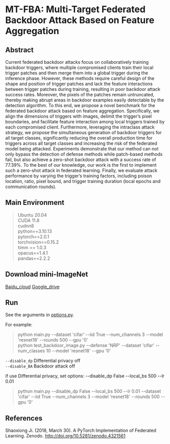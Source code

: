 # MT-FBA: Multi-Target Federated Backdoor Attack Based on Feature Aggregation

## Abstract   
Current federated backdoor attacks focus on collaboratively training backdoor triggers, where multiple compromised clients train their local trigger patches and then merge them into a global trigger during the inference phase. However, these methods require careful design of the shape and position of trigger patches and lack the feature interactions between trigger patches during training, resulting in poor backdoor attack success rates. Moreover, the pixels of the patches remain untruncated, thereby making abrupt areas in backdoor examples easily detectable by the detection algorithm. To this end, we propose a novel benchmark for the federated backdoor attack based on feature aggregation. Specifically, we align the dimensions of triggers with images, delimit the trigger’s pixel boundaries, and facilitate feature interaction among local triggers trained by each compromised client. Furthermore, leveraging the intraclass attack strategy, we propose the simultaneous generation of backdoor triggers for all target classes, significantly reducing
the overall production time for triggers across all target classes and increasing the risk of the federated model being attacked. Experiments demonstrate that our method can not only bypass the detection of defense methods while patch-based methods fail, but also achieve a zero-shot backdoor attack with a success rate of 77.39%. To the best of our knowledge, our work is the first to implement such a zero-shot attack in federated learning. Finally, we evaluate attack performance by varying the trigger’s training factors, including poison location, ratio, pixel bound, and trigger training duration (local epochs and communication rounds).   

## Main Environment  
> Ubuntu 20.04  
> CUDA 11.8  
> cudnn8  
> python==3.10.13  
> pytorch==2.0.1  
> torchvision==0.15.2  
> timm == 1.0.3   
> opacus==1.4.1  
> pandas==2.2.2      

## Download mini-ImageNet 
[Baidu_cloud](https://pan.baidu.com/s/1KKk7O418DoVFeFrs4tLt-A?pwd=uf0z)
[Google_drive](https://drive.google.com/file/d/1qnytH4OCjuK9kOq5-32c9RfSdOoJI_gj/view?usp=drive_link)

## Run   
   
See the arguments in [options.py](utils/options.py).    
    
For example:   
> python main.py --dataset 'cifar' --iid True --num_channels 3 --model 'resnet18' --rounds 500  --gpu '0'          
> python test_backdoor_image.py --defense 'NRP' --dataset 'cifar' --num_classes 10 --model 'resnet18'  --gpu '0'           
    
`--disable_dp` Differential privacy off    
`--disable_BA`   Backdoor attack off     
   
if use Differential privacy, set options:  --disable_dp False  --local_bs 500  --lr 0.01        
> python main.py --disable_dp False  --local_bs 500   --lr 0.01  --dataset 'cifar' --iid True --num_channels 3 --model 'resnet18' --rounds 500  --gpu '0'      

## References   
Shaoxiong Ji. (2018, March 30). A PyTorch Implementation of Federated Learning. Zenodo. http://doi.org/10.5281/zenodo.4321561     


